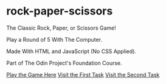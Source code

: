 # rock-paper-scissors
The Classic Rock, Paper, or Scissors Game!

Play a Round of 5 With The Computer. 

Made With HTML and JavaScript (No CSS Applied).

Part of The Odin Project's Foundation Course.

[Play the Game Here](https://zahinfuad.github.io/rock-paper-scissors/)
[Visit the First Task](https://www.theodinproject.com/lessons/foundations-revisiting-rock-paper-scissors)
[Visit the Second Task](https://www.theodinproject.com/lessons/foundations-rock-paper-scissors)
